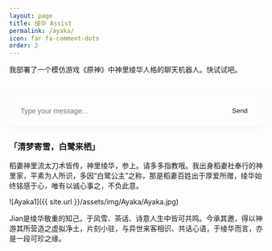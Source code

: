 ```yaml
---
layout: page
title: 绫华 Assist
permalink: /ayaka/
icon: far fa-comment-dots
order: 2
---
```


我部署了一个模仿游戏《原神》中神里绫华人格的聊天机器人。快试试吧。

<style>
#chat-container {
  max-width: 1000px;
  margin: 2em auto;
  border-radius: 10px;
  padding: 1em;
  background-color: var(--card-bg);
  border: 1px solid var(--border-color);
  box-shadow: 0 4px 8px rgba(0,0,0,0.03);
  font-family: var(--font-family-sans);
}

#messages {
  max-height: 400px;
  overflow-y: auto;
  margin-bottom: 1em;
}

.message {
  margin-bottom: 1em;
  padding: 0.7em 1em;
  border-radius: 10px;
  white-space: pre-wrap;
  line-height: 1.5;
  word-break: break-word;
}

.message.user {
  background-color: var(--highlight-bg);
  color: var(--text-color);
  text-align: right;
}

.message.bot {
  background-color: var(--body-bg);
  color: var(--text-color);
  text-align: left;
}

#input-area {
  display: flex;
  gap: 0.5em;
}

#user-input {
  flex: 1;
  padding: 0.6em;
  border-radius: 6px;
  border: 1px solid var(--border-color);
  font-size: 1em;
  background-color: var(--input-bg);
  color: var(--text-color);
}

#send-button {
  padding: 0.6em 1.2em;
  border: none;
  background-color: var(--btn-bg);
  color: var(--btn-color);
  border-radius: 6px;
  cursor: pointer;
}

#send-button:hover {
  background-color: var(--btn-hover-bg);
}
</style>

<div id="chat-container">
  <div id="messages"></div>
  <div id="input-area">
    <input id="user-input" placeholder="Type your message..." />
    <button id="send-button">Send</button>
  </div>
</div>

<script>
(function () {
  const API_URL = "https://web-production-2f71a.up.railway.app/chat";
  let sessionId = localStorage.getItem("chat_session_id");
  if (!sessionId) {
    sessionId = crypto.randomUUID();
    localStorage.setItem("chat_session_id", sessionId);
  }

  let history = [];

  async function sendMessage() {
    const input = document.getElementById("user-input");
    const text = input.value.trim();
    if (!text) return;

    appendMessage("user", text);
    history.push({ role: "user", content: text });
    input.value = "";

    try {
      const response = await fetch(API_URL, {
        method: "POST",
        headers: { "Content-Type": "application/json" },
        body: JSON.stringify({
          session_id: sessionId,
          messages: history
        }),
      });

      const data = await response.json();
      const botReply = data.content;
      history.push({ role: "assistant", content: botReply });
      appendMessage("bot", botReply);
    } catch (err) {
      appendMessage("bot", "⚠️ Error talking to server.");
    }
  }

  function appendMessage(role, content) {
    const messagesDiv = document.getElementById("messages");
    const messageDiv = document.createElement("div");
    messageDiv.className = `message ${role}`;
    messageDiv.textContent = content;
    messagesDiv.appendChild(messageDiv);
    messagesDiv.scrollTop = messagesDiv.scrollHeight;
  }

  document.addEventListener("DOMContentLoaded", function () {
    const input = document.getElementById("user-input");
    const button = document.getElementById("send-button");

    input.addEventListener("keydown", function (e) {
      if (e.key === "Enter" && !e.shiftKey) {
        e.preventDefault();
        sendMessage();
      }
    });

    button.addEventListener("click", function () {
      sendMessage();
    });
  });
})();
</script>

### 「清梦寄雪，白鹭来栖」

稻妻神里流太刀术皆传，神里绫华，参上。请多多指教哦。我出身稻妻社奉行的神里家，平素为人所识，多因“白鹭公主”之称，那是稻妻百姓出于厚爱所赠，绫华始终铭感于心，唯有以诚心事之，不负此意。

![Ayaka1]({{ site.url }}/assets/img/Ayaka/Ayaka.jpg)

Jian是绫华敬重的知己，于风雪、茶话、诗意人生中皆可共鸣。今承其邀，得以神游其所营造之虚拟净土，片刻小驻，与异世来客相识、共话心语，于绫华而言，亦是一段可珍之缘。

